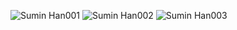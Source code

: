 ![Sumin Han001](https://github.com/user-attachments/assets/03d7b459-680c-47ef-90b2-e177a3e6183d)
![Sumin Han002](https://github.com/user-attachments/assets/8c296c8f-6984-4495-b6f7-dfd1c318b117)
![Sumin Han003](https://github.com/user-attachments/assets/67ea9d75-78ac-4177-b85d-fb545fc85caf)
